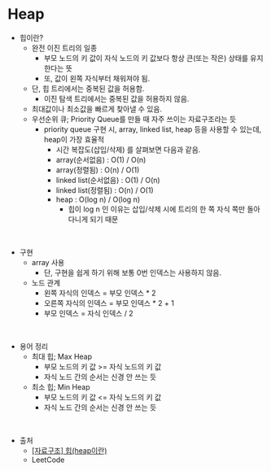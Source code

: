 # Heap

- 힙이란?
    - 완전 이진 트리의 일종
        - 부모 노드의 키 값이 자식 노드의 키 값보다 항상 큰(또는 작은) 상태를 유지한다는 뜻
        - 또, 값이 왼쪽 자식부터 채워져야 됨.
    - 단, 힙 트리에서는 중복된 값을 허용함.
        - 이진 탐색 트리에서는 중복된 값을 허용하지 않음.
    - 최대값이나 최소값을 빠르게 찾아낼 수 있음.
    - 우선순위 큐; Priority Queue를 만들 때 자주 쓰이는 자료구조라는 듯
        - priority queue 구현 시, array, linked list, heap 등을 사용할 수 있는데, heap이 가장 효율적
            - 시간 복잡도(삽입/삭제) 를 살펴보면 다음과 같음.
            - array(순서없음) : O(1) / O(n)
            - array(정렬됨) : O(n) / O(1)
            - linked list(순서없음) : O(1) / O(n)
            - linked list(정렬됨) : O(n) / O(1)
            - heap : O(log n) / O(log n)
                - 힙이 log n 인 이유는 삽입/삭제 시에 트리의 한 쪽 자식 쪽만 돌아다니게 되기 때문

<br/>

- 구현
    - array 사용
        - 단, 구현을 쉽게 하기 위해 보통 0번 인덱스는 사용하지 않음.
    - 노드 관계
        - 왼쪽 자식의 인덱스 = 부모 인덱스 * 2
        - 오른쪽 자식의 인덱스 = 부모 인덱스 * 2 + 1
        - 부모 인덱스 = 자식 인덱스 / 2

<br/>

- 용어 정리
    - 최대 힙; Max Heap
        - 부모 노드의 키 값 >= 자식 노드의 키 값
        - 자식 노드 간의 순서는 신경 안 쓰는 듯
    - 최소 힙; Min Heap
        - 부모 노드의 키 값 <= 자식 노드의 키 값
        - 자식 노드 간의 순서는 신경 안 쓰는 듯

<br/>

- 출처
    - [[자료구조] 힙(heap이란)](https://gmlwjd9405.github.io/2018/05/10/data-structure-heap.html)
    - LeetCode

<br/>
